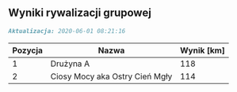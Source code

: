 ## Wyniki rywalizacji grupowej

```markdown
Aktualizacja: 2020-06-01 08:21:16
```

Pozycja | Nazwa | Wynik [km] |
------------ | -------------  | -------------
 1 |Drużyna A | 118 
 2 |Ciosy Mocy aka Ostry Cień Mgły | 114